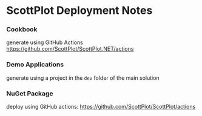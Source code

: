 # ScottPlot Deployment Notes

### Cookbook

generate using GitHub Actions https://github.com/ScottPlot/ScottPlot.NET/actions

### Demo Applications

generate using a project in the `dev` folder of the main solution

### NuGet Package

deploy using GitHub actions: https://github.com/ScottPlot/ScottPlot/actions
